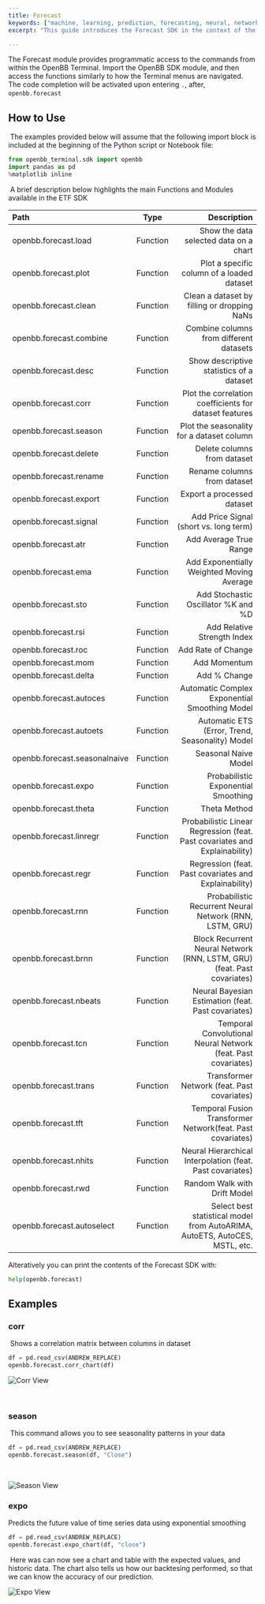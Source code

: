 ```yaml
---
title: Forecast
keywords: ["machine, learning, prediction, forecasting, neural, network, linear, regression, time, series, scripts, data, mining, cleaning, transformer, analyst, equity, research, api, sdk, application, python, notebook, jupyter"]
excerpt: "This guide introduces the Forecast SDK in the context of the OpenBB SDK."

---
```


The Forecast module provides programmatic access to the commands from within the OpenBB Terminal. Import the OpenBB SDK module, and then access the functions similarly to how the Terminal menus are navigated. The code completion will be activated upon entering `.`, after, `openbb.forecast`
​
## How to Use
​
The examples provided below will assume that the following import block is included at the beginning of the Python script or Notebook file:
​
```python
from openbb_terminal.sdk import openbb
import pandas as pd
%matplotlib inline
```
​
A brief description below highlights the main Functions and Modules available in the ETF SDK

|Path |Type | Description |
| :--------- | :---------: | ----------: |
|openbb.forecast.load |Function |Show the data selected data on a chart |
|openbb.forecast.plot |Function |Plot a specific column of a loaded dataset |
|openbb.forecast.clean |Function |Clean a dataset by filling or dropping NaNs |
|openbb.forecast.combine |Function |Combine columns from different datasets |
|openbb.forecast.desc |Function |Show descriptive statistics of a dataset |
|openbb.forecast.corr |Function |Plot the correlation coefficients for dataset features |
|openbb.forecast.season |Function |Plot the seasonality for a dataset column |
|openbb.forecast.delete |Function |Delete columns from dataset |
|openbb.forecast.rename |Function |Rename columns from dataset |
|openbb.forecast.export |Function |Export a processed dataset |
|openbb.forecast.signal |Function |Add Price Signal (short vs. long term) |
|openbb.forecast.atr |Function |Add Average True Range |
|openbb.forecast.ema |Function |Add Exponentially Weighted Moving Average |
|openbb.forecast.sto |Function |Add Stochastic Oscillator %K and %D |
|openbb.forecast.rsi |Function |Add Relative Strength Index |
|openbb.forecast.roc |Function |Add Rate of Change |
|openbb.forecast.mom |Function |Add Momentum |
|openbb.forecast.delta |Function |Add % Change |
|openbb.forecast.autoces |Function |Automatic Complex Exponential Smoothing Model |
|openbb.forecast.autoets |Function |Automatic ETS (Error, Trend, Seasonality) Model |
|openbb.forecast.seasonalnaive |Function |Seasonal Naive Model |
|openbb.forecast.expo |Function |Probabilistic Exponential Smoothing |
|openbb.forecast.theta |Function |Theta Method |
|openbb.forecast.linregr |Function |Probabilistic Linear Regression (feat. Past covariates and Explainability) |
|openbb.forecast.regr |Function |Regression (feat. Past covariates and Explainability) |
|openbb.forecast.rnn |Function |Probabilistic Recurrent Neural Network (RNN, LSTM, GRU) |
|openbb.forecast.brnn |Function |Block Recurrent Neural Network (RNN, LSTM, GRU) (feat. Past covariates) |
|openbb.forecast.nbeats |Function |Neural Bayesian Estimation (feat. Past covariates) |
|openbb.forecast.tcn |Function |Temporal Convolutional Neural Network (feat. Past covariates) |
|openbb.forecast.trans |Function |Transformer Network (feat. Past covariates) |
|openbb.forecast.tft |Function |Temporal Fusion Transformer Network(feat. Past covariates) |
|openbb.forecast.nhits |Function |Neural Hierarchical Interpolation (feat. Past covariates) |
|openbb.forecast.rwd |Function |Random Walk with Drift Model  |
|openbb.forecast.autoselect |Function |Select best statistical model from AutoARIMA, AutoETS, AutoCES, MSTL, etc. |

Alteratively you can print the contents of the Forecast SDK with:
​
```python
help(openbb.forecast)
```

## Examples

### corr
​
Shows a correlation matrix between columns in dataset
​
```python
df = pd.read_csv(ANDREW_REPLACE)
openbb.forecast.corr_chart(df)
```
![Corr View](https://user-images.githubusercontent.com/72827203/202424217-b549b6e7-b121-4273-a7d9-b478e89cd65a.png)

​
### season
​
This command allows you to see seasonality patterns in your data

```python
df = pd.read_csv(ANDREW_REPLACE)
openbb.forecast.season(df, "Close")
```
​

![Season View](https://user-images.githubusercontent.com/72827203/202426763-ae0b5e49-a570-47d8-9558-3b3530e72b0d.png)
​
### expo

Predicts the future value of time series data using exponential smoothing
​
```python
df = pd.read_csv(ANDREW_REPLACE)
openbb.forecast.expo_chart(df, "close")
```
​
Here was can now see a chart and table with the expected values, and historic data. The chart also tells us how our backtesing performed, so that we can know the accuracy of our prediction.
​

![Expo View](https://user-images.githubusercontent.com/72827203/202429347-b3ab488d-d4f6-42bb-80d1-c66b3c5a92df.png)
​
